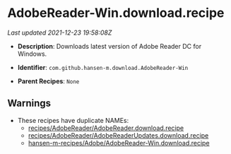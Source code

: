 # AdobeReader-Win.download.recipe

_Last updated 2021-12-23 19:58:08Z_

- **Description**: Downloads latest version of Adobe Reader DC for Windows.

- **Identifier**: `com.github.hansen-m.download.AdobeReader-Win`

- **Parent Recipes**: `None`

## Warnings

- These recipes have duplicate NAMEs:
    - [recipes/AdobeReader/AdobeReader.download.recipe](/autopkg-dupe-tracker/recipes/AdobeReader/AdobeReader.download.recipe)
    - [recipes/AdobeReader/AdobeReaderUpdates.download.recipe](/autopkg-dupe-tracker/recipes/AdobeReader/AdobeReaderUpdates.download.recipe)
    - [hansen-m-recipes/Adobe/AdobeReader-Win.download.recipe](/autopkg-dupe-tracker/hansen-m-recipes/Adobe/AdobeReader-Win.download.recipe)